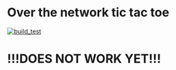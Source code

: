 # **Over the network tic tac toe**
[![build_test](https://github.com/PoliEcho/over_the_network_tic_tac_toe/actions/workflows/build-test.yml/badge.svg?branch=main)](https://github.com/PoliEcho/over_the_network_tic_tac_toe/actions/workflows/build-test.yml)

# !!!DOES NOT WORK YET!!!
